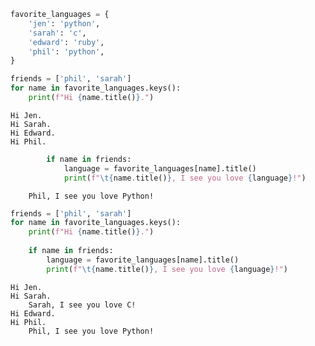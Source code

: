 ```python
favorite_languages = {
    'jen': 'python',
    'sarah': 'c',
    'edward': 'ruby',
    'phil': 'python',
}
```


```python
friends = ['phil', 'sarah']
for name in favorite_languages.keys():
    print(f"Hi {name.title()}.")
```

    Hi Jen.
    Hi Sarah.
    Hi Edward.
    Hi Phil.
    


```python
        if name in friends:
            language = favorite_languages[name].title()
            print(f"\t{name.title()}, I see you love {language}!")
```

    	Phil, I see you love Python!
    


```python
friends = ['phil', 'sarah']
for name in favorite_languages.keys():
    print(f"Hi {name.title()}.")
    
    if name in friends:
        language = favorite_languages[name].title()
        print(f"\t{name.title()}, I see you love {language}!")
```

    Hi Jen.
    Hi Sarah.
    	Sarah, I see you love C!
    Hi Edward.
    Hi Phil.
    	Phil, I see you love Python!
    


```python

```

